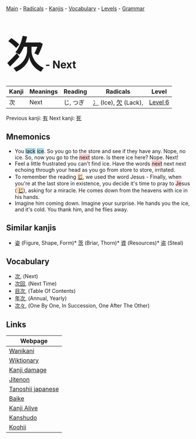 <style> bigfont {font-size: 100px}</style>
[Main](../README.md) -
[Radicals](../radicals.md) -
[Kanjis](../kanjis.md) -
[Vocabulary](../vocabulary.md) -
[Levels](../levels.md) -
[Grammar](../grammar.md)
# <bigfont> 次</bigfont> - Next 

| Kanji | Meanings | Reading | Radicals | Level |
| --- | --- | --- | --- | --- |
| 次 | Next | じ, つぎ | [冫](../radicals/冫.md) (Ice), [欠](../radicals/欠.md) (Lack),  | [Level 6](../levels/wk_level6.md) |

Previous kanji: [有](有.md) Next kanji: [死](死.md) 

## Mnemonics
 * You <span style="background-color:#ADD8E6"> lack</span> <span style="background-color:#ADD8E6"> ice</span>. So you go to the store and see if they have any. Nope, no ice. So, now you go to the <span style="background-color:#ffcccb"> next</span> store. Is there ice here? Nope. Next!
* Feel a little frustrated you can't find ice. Have the words <span style="background-color:#ffcccb"> next</span> next next echoing through your head as you go from store to store, irritated.
* To remember the reading <span style="background-color:#fed8b1"> [じ](https://jisho.org/search/じ)</span>, we used the word Jesus - Finally, when you're at the last store in existence, you decide it's time to pray to <span style="background-color:#ffcccb"> Je</span>sus (<span style="background-color:#fed8b1"> [じ](https://jisho.org/search/じ)</span>), asking for a miracle. He comes down from the heavens with ice in his hands.
* Imagine him coming down. Imagine your surprise. He hands you the ice, and it's cold. You thank him, and he flies away.


## Similar kanjis
 * [姿](姿.md) (Figure, Shape, Form)* [茨](茨.md) (Briar, Thorn)* [資](資.md) (Resources)* [盗](盗.md) (Steal)


## Vocabulary
 * [次](../vocabulary/次.md), (Next)
* [次回](../vocabulary/次.md), (Next Time)
* [目次](../vocabulary/次.md), (Table Of Contents)
* [年次](../vocabulary/次.md), (Annual, Yearly)
* [次々](../vocabulary/次.md), (One By One, In Succession, One After The Other)



## Links 

| Webpage |
| --- |
| [Wanikani          ](https://www.wanikani.com/kanji/次) |
| [Wiktionary        ](https://en.wiktionary.org/wiki/次) |
| [Kanji damage      ](http://www.kanjidamage.com/kanji/search?utf8=✓&q=次) |
| [Jitenon           ](https://jitenon.com/kanji/次) |
| [Tanoshii japanese ](https://www.tanoshiijapanese.com/dictionary/kanji.cfm?k=次) |
| [Baike             ](https://baike.baidu.com/item/次) |
| [Kanji Alive       ](https://app.kanjialive.com/次) |
| [Kanshudo          ](https://www.kanshudo.com/searchmn?q=次) |
| [Koohii            ](https://kanji.koohii.com/study/kanji/次) |
